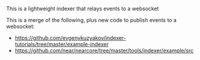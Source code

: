 This is a lightweight indexer that relays events to a websocket

This is a merge of the following, plus new code to publish events to a websocket:
- https://github.com/evgenykuzyakov/indexer-tutorials/tree/master/example-indexer
- https://github.com/near/nearcore/tree/master/tools/indexer/example/src

